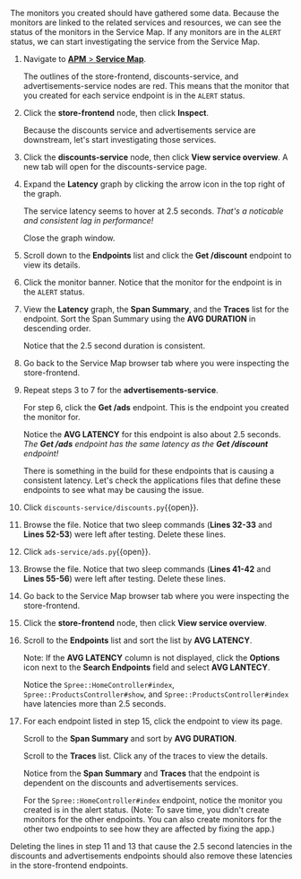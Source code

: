 The monitors you created should have gathered some data. Because the monitors are linked to the related services and resources, we can see the status of the monitors in the Service Map. If any monitors are in the `ALERT` status, we can start investigating the service from the Service Map.

1. Navigate to <a href="https://app.datadoghq.com/apm/map" target="_datadog">**APM** > **Service Map**</a>. <p> The outlines of the store-frontend, discounts-service, and advertisements-service nodes are red. This means that the monitor that you created for each service endpoint is in the `ALERT` status.

2. Click the **store-frontend** node, then click **Inspect**. <p> Because the discounts service and advertisements service are downstream, let's start investigating those services.  

3. Click the **discounts-service** node, then click **View service overview**. A new tab will open for the discounts-service page.

4. Expand the **Latency** graph by clicking the arrow icon in the top right of the graph. <p> The service latency seems to hover at 2.5 seconds. *That's a noticable and consistent lag in performance!* <p> Close the graph window.

5. Scroll down to the **Endpoints** list and click the **Get /discount** endpoint to view its details. 

6. Click the monitor banner. Notice that the monitor for the endpoint is in the `ALERT` status. 

7. View the **Latency** graph, the **Span Summary**, and the **Traces** list for the endpoint. Sort the Span Summary using the **AVG DURATION** in descending order. <p> Notice that the 2.5 second duration is consistent. 

8. Go back to the Service Map browser tab where you were inspecting the store-frontend.

9. Repeat steps 3 to 7 for the **advertisements-service**. <p> For step 6, click the **Get /ads** endpoint. This is the endpoint you created the monitor for. <p> Notice the **AVG LATENCY** for this endpoint is also about 2.5 seconds. *The **Get /ads** endpoint has the same latency as the **Get /discount** endpoint!* <p> There is something in the build for these endpoints that is causing a consistent latency. Let's check the applications files that define these endpoints to see what may be causing the issue. 

10. Click `discounts-service/discounts.py`{{open}}.

11. Browse the file. Notice that two sleep commands (**Lines 32-33** and **Lines 52-53**) were left after testing. Delete these lines.

12. Click `ads-service/ads.py`{{open}}.

13. Browse the file. Notice that two sleep commands (**Lines 41-42** and **Lines 55-56**) were left after testing. Delete these lines.

14. Go back to the Service Map browser tab where you were inspecting the store-frontend.

15. Click the **store-frontend** node, then click **View service overview**. 

16. Scroll to the **Endpoints** list and sort the list by **AVG LATENCY**. <p> Note: If the **AVG LATENCY** column is not displayed, click the **Options** icon next to the **Search Endpoints** field and select **AVG LANTECY**. <p> Notice the `Spree::HomeController#index`, `Spree::ProductsController#show`, and `Spree::ProductsController#index` have latencies more than 2.5 seconds. 

17. For each endpoint listed in step 15, click the endpoint to view its page. <p> Scroll to the **Span Summary** and sort by **AVG DURATION**. <p> Scroll to the **Traces** list. Click any of the traces to view the details. <p> Notice from the **Span Summary** and **Traces** that the endpoint is dependent on the discounts and advertisements services. <p> For the `Spree::HomeController#index` endpoint, notice the monitor you created is in the alert status. (Note: To save time, you didn't create monitors for the other endpoints. You can also create monitors for the other two endpoints to see how they are affected by fixing the app.)

Deleting the lines in step 11 and 13 that cause the 2.5 second latencies in the discounts and advertisements endpoints should also remove these latencies in the store-frontend endpoints. 